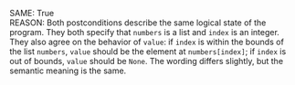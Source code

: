 SAME: True  
REASON: Both postconditions describe the same logical state of the program. They both specify that `numbers` is a list and `index` is an integer. They also agree on the behavior of `value`: if `index` is within the bounds of the list `numbers`, `value` should be the element at `numbers[index]`; if `index` is out of bounds, `value` should be `None`. The wording differs slightly, but the semantic meaning is the same.